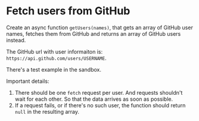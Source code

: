 # Fetch users from GitHub

Create an async function `getUsers(names)`, that gets an array of GitHub user names, fetches them from GitHub and returns an array of GitHub users instead.

The GitHub url with user informaiton is: `https://api.github.com/users/USERNAME`.

There's a test example in the sandbox.

Important details:

1. There should be one `fetch` request per user. And requests shouldn't wait for each other. So that the data arrives as soon as possible.
2. If a request fails, or if there's no such user, the function should return `null` in the resulting array.
